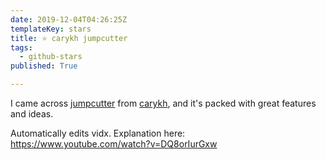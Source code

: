 ```yaml
---
date: 2019-12-04T04:26:25Z
templateKey: stars
title: ⭐ carykh jumpcutter
tags:
  - github-stars
published: True

---
```


I came across [jumpcutter](https://github.com/carykh/jumpcutter) from [carykh](https://github.com/carykh), and it's packed with great features and ideas.

Automatically edits vidx. Explanation here: https://www.youtube.com/watch?v=DQ8orIurGxw
